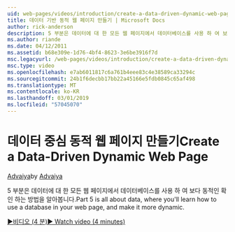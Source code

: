 ```yaml
---
uid: web-pages/videos/introduction/create-a-data-driven-dynamic-web-page
title: 데이터 기반 동적 웹 페이지 만들기 | Microsoft Docs
author: rick-anderson
description: 5 부분은 데이터에 대 한 모든 웹 페이지에서 데이터베이스를 사용 하 여 보다 동적인 확인 하는 방법을 알아봅니다.
ms.author: riande
ms.date: 04/12/2011
ms.assetid: b68e309e-1d76-4bf4-8623-3e6be3916f7d
msc.legacyurl: /web-pages/videos/introduction/create-a-data-driven-dynamic-web-page
msc.type: video
ms.openlocfilehash: e7ab6011817c6a761b4eee83c4e38589ca33294c
ms.sourcegitcommit: 24b1f6decbb17bb22a45166e5fdb0845c65af498
ms.translationtype: MT
ms.contentlocale: ko-KR
ms.lasthandoff: 03/01/2019
ms.locfileid: "57045070"
---
```

<a name="create-a-data-driven-dynamic-web-page"></a><span data-ttu-id="2f64b-103">데이터 중심 동적 웹 페이지 만들기</span><span class="sxs-lookup"><span data-stu-id="2f64b-103">Create a Data-Driven Dynamic Web Page</span></span>
====================
<span data-ttu-id="2f64b-104">[Advaiya](https://twitter.com/Advaiyasolns)</span><span class="sxs-lookup"><span data-stu-id="2f64b-104">by [Advaiya](https://twitter.com/Advaiyasolns)</span></span>

<span data-ttu-id="2f64b-105">5 부분은 데이터에 대 한 모든 웹 페이지에서 데이터베이스를 사용 하 여 보다 동적인 확인 하는 방법을 알아봅니다.</span><span class="sxs-lookup"><span data-stu-id="2f64b-105">Part 5 is all about data, where you'll learn how to use a database in your web page, and make it more dynamic.</span></span>

[<span data-ttu-id="2f64b-106">&#9654;비디오 (4 분)</span><span class="sxs-lookup"><span data-stu-id="2f64b-106">&#9654; Watch video (4 minutes)</span></span>](https://channel9.msdn.com/Blogs/ASP-NET-Site-Videos/create-a-data-driven-dynamic-web-page)
